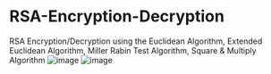 # RSA-Encryption-Decryption
RSA Encryption/Decryption using the Euclidean Algorithm, Extended Euclidean Algorithm, Miller Rabin Test Algorithm, Square &amp; Multiply Algorithm
![image](https://github.com/Drone300/RSA-Encryption-Decryption/assets/124827807/97cbb354-8fa6-4564-95ea-898bb894f8ba)
![image](https://github.com/Drone300/RSA-Encryption-Decryption/assets/124827807/4e172c03-a43c-4c24-aa50-58dc0fd617c6)
